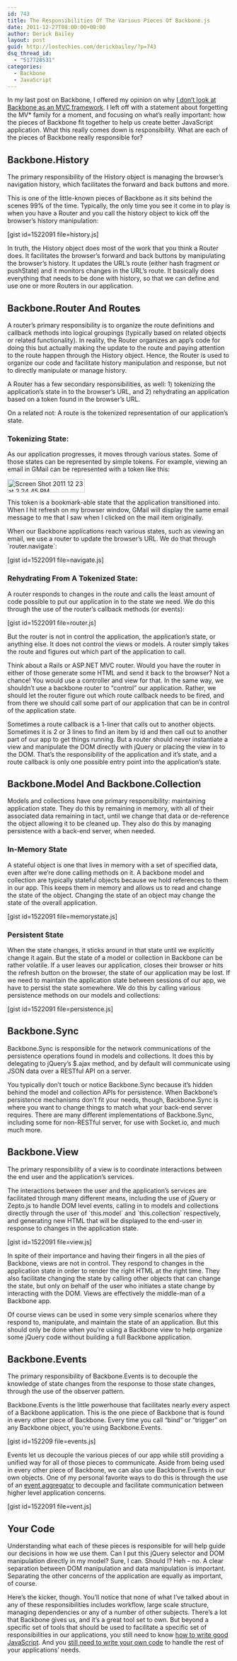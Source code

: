 ```yaml
---
id: 743
title: The Responsibilities Of The Various Pieces Of Backbone.js
date: 2011-12-27T08:00:00+00:00
author: Derick Bailey
layout: post
guid: http://lostechies.com/derickbailey/?p=743
dsq_thread_id:
  - "517728531"
categories:
  - Backbone
  - JavaScript
---
```

In my last post on Backbone, I offered my opinion on why [I don&#8217;t look at Backbone as an MVC framework](http://lostechies.com/derickbailey/2011/12/23/backbone-js-is-not-an-mvc-framework/). I left off with a statement about forgetting the MV* family for a moment, and focusing on what&#8217;s really important: how the pieces of Backbone fit together to help us create better JavaScript application. What this really comes down is responsibility. What are each of the pieces of Backbone really responsible for?

## Backbone.History

The primary responsibility of the History object is managing the browser&#8217;s navigation history, which facilitates the forward and back buttons and more.

This is one of the little-known pieces of Backbone as it sits behind the scenes 99% of the time. Typically, the only time you see it come in to play is when you have a Router and you call the history object to kick off the browser&#8217;s history manipulation:

[gist id=1522091 file=history.js]

In truth, the History object does most of the work that you think a Router does. It facilitates the browser&#8217;s forward and back buttons by manipulating the browser&#8217;s history. It updates the URL&#8217;s route (either hash fragment or pushState) and it monitors changes in the URL&#8217;s route. It basically does everything that needs to be done with history, so that we can define and use one or more Routers in our application.

## Backbone.Router And Routes

A router&#8217;s primary responsibility is to organize the route definitions and callback methods into logical groupings (typically based on related objects or related functionality). In reality, the Router organizes an app&#8217;s code for doing this but actually making the update to the route and paying attention to the route happen through the History object. Hence, the Router is used to organize our code and facilitate history manipulation and response, but not to directly manipulate or manage history.

A Router has a few secondary responsibilities, as well: 1) tokenizing the application&#8217;s state in to the browser&#8217;s URL, and 2) rehydrating an application based on a token found in the browser&#8217;s URL.

On a related not: A route is the tokenized representation of our application&#8217;s state.

### Tokenizing State:

As our application progresses, it moves through various states. Some of those states can be represented by simple tokens. For example, viewing an email in GMail can be represented with a token like this:

<img title="Screen Shot 2011-12-23 at 2.24.45 PM.png" src="http://lostechies.com/derickbailey/files/2011/12/Screen-Shot-2011-12-23-at-2.24.45-PM.png" border="0" alt="Screen Shot 2011 12 23 at 2 24 45 PM" width="175" height="30" />

This token is a bookmark-able state that the application transitioned into. When I hit refresh on my browser window, GMail will display the same email message to me that I saw when I clicked on the mail item originally.

When our Backbone applications reach various states, such as viewing an email, we use a router to update the browser&#8217;s URL. We do that through \`router.navigate\`:

[gist id=1522091 file=navigate.js]

### Rehydrating From A Tokenized State:

A router responds to changes in the route and calls the least amount of code possible to put our application in to the state we need. We do this through the use of the router&#8217;s callback methods (or events):

[gist id=1522091 file=router.js]

But the router is not in control the application, the application&#8217;s state, or anything else. It does not control the views or models. A router simply takes the route and figures out which part of the application to call.

Think about a Rails or ASP.NET MVC router. Would you have the router in either of those generate some HTML and send it back to the browser? Not a chance! You would use a controller and view for that. In the same way, we shouldn&#8217;t use a backbone router to &#8220;control&#8221; our application. Rather, we should let the router figure out which route callback needs to be fired, and from there we should call some part of our application that can be in control of the application state.

Sometimes a route callback is a 1-liner that calls out to another objects. Sometimes it is 2 or 3 lines to find an item by id and then call out to another part of our app to get things running. But a router should never instantiate a view and manipulate the DOM directly with jQuery or placing the view in to the DOM. That&#8217;s the responsibility of the application and it&#8217;s state, and a route callback is only one possible entry point into the application&#8217;s state.

## Backbone.Model And Backbone.Collection

Models and collections have one primary responsibility: maintaining application state. They do this by remaining in memory, with all of their associated data remaining in tact, until we change that data or de-reference the object allowing it to be cleaned up. They also do this by managing persistence with a back-end server, when needed.

### In-Memory State

A stateful object is one that lives in memory with a set of specified data, even after we&#8217;re done calling methods on it. A backbone model and collection are typically stateful objects because we hold references to them in our app. This keeps them in memory and allows us to read and change the state of the object. Changing the state of an object may change the state of the overall application.

[gist id=1522091 file=memorystate.js]

### Persistent State

When the state changes, it sticks around in that state until we explicitly change it again. But the state of a model or collection in Backbone can be rather volatile. If a user leaves our application, closes their browser or hits the refresh button on the browser, the state of our application may be lost. If we need to maintain the application state between sessions of our app, we have to persist the state somewhere. We do this by calling various persistence methods on our models and collections:

[gist id=1522091 file=persistence.js]

## Backbone.Sync

Backbone.Sync is responsible for the network communications of the persistence operations found in models and collections. It does this by delegating to jQuery&#8217;s $.ajax method, and by default will communicate using JSON data over a RESTful API on a server.

You typically don&#8217;t touch or notice Backbone.Sync because it&#8217;s hidden behind the model and collection APIs for persistence. When Backbone&#8217;s persistence mechanisms don&#8217;t fit your needs, though, Backbone.Sync is where you want to change things to match what your back-end server requires. There are many different implementations of Backbone.Sync, including some for non-RESTful server, for use with Socket.io, and much much more.

## Backbone.View

The primary responsibility of a view is to coordinate interactions between the end user and the application&#8217;s services.

The interactions between the user and the application&#8217;s services are facilitated through many different means, including the use of jQuery or Zepto.js to handle DOM level events, calling in to models and collections directly through the user of \`this.model\` and \`this.collection\` respectively, and generating new HTML that will be displayed to the end-user in response to changes in the application state.

[gist id=1522091 file=view.js]

In spite of their importance and having their fingers in all the pies of Backbone, views are not in control. They respond to changes in the application state in order to render the right HTML at the right time. They also facilitate changing the state by calling other objects that can change the state, but only on behalf of the user who initiates a state change by interacting with the DOM. Views are effectively the middle-man of a Backbone app.

Of course views can be used in some very simple scenarios where they respond to, manipulate, and maintain the state of an application. But this should only be done when you&#8217;re using a Backbone view to help organize some jQuery code without building a full Backbone application.

## Backbone.Events

The primary responsibility of Backbone.Events is to decouple the knowledge of state changes from the response to those state changes, through the use of the observer pattern.

Backbone.Events is the little powerhouse that facilitates nearly every aspect of a Backbone application. This is the one piece of Backbone that is found in every other piece of Backbone. Every time you call &#8220;bind&#8221; or &#8220;trigger&#8221; on any Backbone object, you&#8217;re using Backbone.Events.

[gist id=152209 file=events.js]

Events let us decouple the various pieces of our app while still providing a unified way for all of those pieces to communicate. Aside from being used in every other piece of Backbone, we can also use Backbone.Events in our own objects. One of my personal favorite ways to do this is through the use of an [event aggregator](http://lostechies.com/derickbailey/2011/07/19/references-routing-and-the-event-aggregator-coordinating-views-in-backbone-js/) to decouple and facilitate communication between higher level application concerns.

[gist id=1522091 file=vent.js]

## Your Code

Understanding what each of these pieces is responsible for will help guide our decisions in how we use them. Can I put this jQuery selector and DOM manipulation directly in my model? Sure, I can. Should I? Heh &#8211; no. A clear separation between DOM manipulation and data manipulation is important. Separating the other concerns of the application are equally as important, of course.

Here&#8217;s the kicker, though. You&#8217;ll notice that none of what I&#8217;ve talked about in any of these responsibilities includes workflow, large scale structure, managing dependencies or any of a number of other subjects. There&#8217;s a lot that Backbone gives us, and it&#8217;s a great tool set to own. But beyond a specific set of tools that should be used to facilitate a specific set of responsibilities in our applications, you still need to know [how to write good JavaScript](http://www.watchmecode.net/). And you [still need to write your own code](http://lostechies.com/derickbailey/2011/08/30/dont-limit-your-backbone-apps-to-backbone-constructs/) to handle the rest of your applications&#8217; needs.